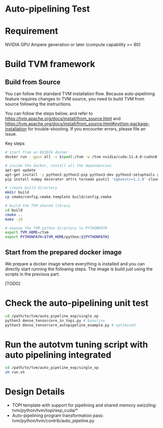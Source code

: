 Auto-pipelining Test
===

# Requirement
NVIDIA GPU Ampere generation or later (compute capability >= 80)

# Build TVM framework

## Build from Source
You can follow the standard TVM installation flow. 
Because auto-pipelining feature requires changes to TVM source, you need to 
build TVM from source following the instructions. 

You can follow the steps below, and refer to  https://tvm.apache.org/docs/install/from_source.html and https://tvm.apache.org/docs/install/from_source.html#python-package-installation 
for trouble-shooting. If you encounter errors, please file an issue.

Key steps
```bash
# start from an NVIDIA docker 
docker run --gpus all -v $(pwd):/tvm -w /tvm nvidia/cuda:11.4.0-cudnn8-devel-ubuntu20.04 bash

# inside the docker, install all the dependencies
apt-get update
apt-get install -y python3 python3-pip python3-dev python3-setuptools gcc libtinfo-dev zlib1g-dev build-essential cmake libedit-dev libxml2-dev git llvm
pip install numpy decorator attrs tornado psutil 'xgboost>=1.1.0' cloudpickle matplotlib torch pytest

# create build directory
mkdir build
cp cmake/config.cmake.template build/config.cmake

# build the TVM shared library
cd build
cmake ..
make -j8

# expose the TVM python directory to PYTHONPATH
export TVM_HOME=/tvm
export PYTHONPATH=$TVM_HOME/python:${PYTHONPATH}

```

## Start from the prepared docker image
We prepare a docker image where everything is installed and you can directly start running the following steps. 
The image is build just using the scripts in the previous part. 

[TODO]

# Check the auto-pipelining unit test
```bash
cd /path/to/tvm/auto_pipeline_exp/single_op
python3 dense_tensorcore_in_topi.py # baseline
python3 dense_tensorcore_autopipeline_example.py # optimized
```

# Run the autotvm tuning script with auto pipelining integrated
```bash
cd /path/to/tvm/auto_pipeline_exp/single_op
sh run.sh
```

# Design Details
* TOPI template with support for pipelining and shared memory swizzling: tvm/python/tvm/topi/exp_cuda/*
* Auto-pipelining program transformation pass: tvm/python/tvm/contrib/auto_pipeline.py
